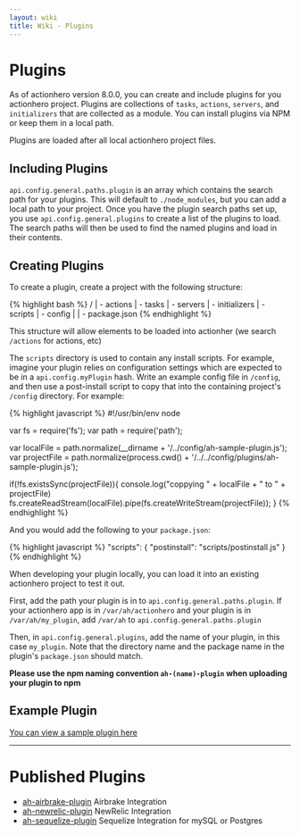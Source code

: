 ```yaml
---
layout: wiki
title: Wiki - Plugins
---
```


# Plugins

As of actionhero version 8.0.0, you can create and include plugins for you actionhero project.  Plugins are collections of `tasks`, `actions`, `servers`, and `initializers` that are collected as a module.  You can install plugins via NPM or keep them in a local path.

Plugins are loaded after all local actionhero project files.

## Including Plugins

`api.config.general.paths.plugin` is an array which contains the search path for your plugins.  This will default to `./node_modules`, but you can add a local path to your project.  Once you have the plugin search paths set up, you use `api.config.general.plugins` to create a list of the plugins to load.  The search paths will then be used to find the named plugins and load in their contents.

## Creating Plugins

To create a plugin, create a project with the following structure:

{% highlight bash %}
/
| - actions
| - tasks
| - servers
| - initializers
| - scripts
| - config
| 
| - package.json
{% endhighlight %}

This structure will allow elements to be loaded into actionher (we search `/actions` for actions, etc)

The `scripts` directory is used to contain any install scripts.  For example, imagine your plugin relies on configuration settings which are expected to be in a `api.config.myPlugin` hash.  Write an example config file in `/config`, and then use a post-install script to copy that into the containing project's `/config` directory.  For example:

{% highlight javascript %}
#!/usr/bin/env node

var fs = require('fs');
var path = require('path');

var localFile   = path.normalize(__dirname + '/../config/ah-sample-plugin.js');
var projectFile = path.normalize(process.cwd() + '/../../config/plugins/ah-sample-plugin.js');

if(!fs.existsSync(projectFile)){
  console.log("coppying " + localFile + " to " + projectFile)
  fs.createReadStream(localFile).pipe(fs.createWriteStream(projectFile));
}
{% endhighlight %}

And you would add the following to your `package.json`:

{% highlight javascript %}
"scripts": {
  "postinstall": "scripts/postinstall.js"
}
{% endhighlight %}

When developing your plugin locally, you can load it into an existing actionhero project to test it out.  

First, add the path your plugin is in to `api.config.general.paths.plugin`.  If your actionhero app is in `/var/ah/actionhero` and your plugin is in `/var/ah/my_plugin`, add `/var/ah` to `api.config.general.paths.plugin`

Then, in `api.config.general.plugins`, add the name of your plugin, in this case `my_plugin`.  Note that the directory name and the package name in the plugin's `package.json` should match.

**Please use the npm naming convention `ah-(name)-plugin` when uploading your plugin to npm**

## Example Plugin

[You can view a sample plugin here](https://github.com/evantahler/ah-sample-plugin)

---

# Published Plugins

- [ah-airbrake-plugin](https://github.com/evantahler/ah-airbrake-plugin) Airbrake Integration
- [ah-newrelic-plugin](https://github.com/evantahler/ah-newrelic-plugin) NewRelic Integration
- [ah-sequelize-plugin](https://github.com/evantahler/ah-sequelize-plugin) Sequelize Integration for mySQL or Postgres
